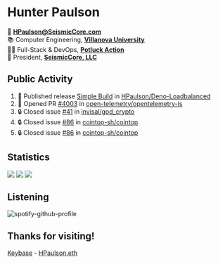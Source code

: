 # Hunter Paulson  

📧 **[HPaulson@SeismicCore.com](mailto:hpaulson@SeismicCore.com)**  
📚 Computer Engineering, **[Villanova University](https://villanova.edu)**  
👨‍💻 Full-Stack & DevOps, **[Potluck Action](https://www.potluckaction.com)**  
💼 President, **[SeismicCore, LLC](https://github.com/SeismicCore)**  

</td></tr></table> 

## Public Activity
<!--START_SECTION:activity-->
1. 🚀 Published release [Simple Build](https://github.com/HPaulson/Deno-Loadbalanced/releases/tag/1) in [HPaulson/Deno-Loadbalanced](https://github.com/HPaulson/Deno-Loadbalanced)
2. 💪 Opened PR [#4003](https://github.com/open-telemetry/opentelemetry-js/pull/4003) in [open-telemetry/opentelemetry-js](https://github.com/open-telemetry/opentelemetry-js)
3. 🔒 Closed issue [#41](https://github.com/invisal/god_crypto/issues/41) in [invisal/god_crypto](https://github.com/invisal/god_crypto)
4. 🔒 Closed issue [#86](https://github.com/cointop-sh/cointop/issues/86) in [cointop-sh/cointop](https://github.com/cointop-sh/cointop)
5. 🔒 Closed issue [#86](https://github.com/cointop-sh/cointop/issues/86) in [cointop-sh/cointop](https://github.com/cointop-sh/cointop)
<!--END_SECTION:activity-->

## Statistics
[![](https://github-readme-stats-1-2s0ke72bn-hpaulson.vercel.app/api?username=HPaulson&show_icons=true&count_private=true&hide_border=true&count_private=true&show_border=false&include_all_commits=true&theme=tokyonight)](https://github.com/anuraghazra/github-readme-stats)
[![](https://github-readme-stats-1-2s0ke72bn-hpaulson.vercel.app/api/wakatime/?username=HPaulson&layout=compact&hide_border=true&langs_count=10&theme=tokyonight&custom_title=Top%20Languages)](https://github.com/anuraghazra/github-readme-stats)
[![](https://github-readme-streak-stats.herokuapp.com/?user=hpaulson&theme=tokyonight&hide_border=true)](https://github.com/DenverCoder1/github-readme-streak-stats)


## Listening
![spotify-github-profile](https://spotify-github-profile.kittinanx.com/api/view?uid=ys0l6wuhmcwstj71cegoht8qy&cover_image=false&theme=default&interchange=true)

## Thanks for visiting!

[Keybase](https://keybase.io/HPaulson) - [HPaulson.eth](https://opensea.io/HPaulson_)
